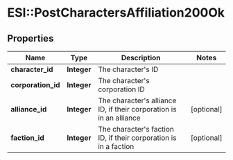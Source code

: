 # ESI::PostCharactersAffiliation200Ok

## Properties
Name | Type | Description | Notes
------------ | ------------- | ------------- | -------------
**character_id** | **Integer** | The character&#39;s ID | 
**corporation_id** | **Integer** | The character&#39;s corporation ID | 
**alliance_id** | **Integer** | The character&#39;s alliance ID, if their corporation is in an alliance | [optional] 
**faction_id** | **Integer** | The character&#39;s faction ID, if their corporation is in a faction | [optional] 


